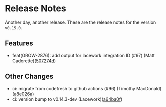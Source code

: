 # Release Notes
Another day, another release. These are the release notes for the version `v0.15.0`.

## Features
* feat(GROW-2876): add output for lacework integration ID (#97) (Matt Cadorette)([507274d](https://github.com/lacework/terraform-aws-config/commit/507274d929284f735b4dcd54a6273775dc0e7159))
## Other Changes
* ci: migrate from codefresh to github actions (#96) (Timothy MacDonald)([a8e026a](https://github.com/lacework/terraform-aws-config/commit/a8e026a2beae8cf065085ef8ae912f92c85888a3))
* ci: version bump to v0.14.3-dev (Lacework)([a64ba0f](https://github.com/lacework/terraform-aws-config/commit/a64ba0fead07c0c803f9bb2ba3021f58eb73023a))
